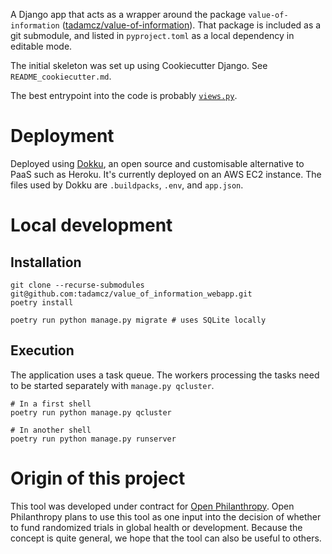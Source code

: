 A Django app that acts as a wrapper around the package `value-of-information` ([tadamcz/value-of-information](https://github.com/tadamcz/value-of-information)). That package is included as a git submodule, and listed in `pyproject.toml` as a local dependency in editable mode.

The initial skeleton was set up using Cookiecutter Django. See `README_cookiecutter.md`.

The best entrypoint into the code is probably [`views.py`](value_of_information_webapp/views.py).

# Deployment

Deployed using [Dokku](https://github.com/dokku/dokku), an open source and customisable alternative to PaaS such as Heroku. It's currently deployed on an AWS EC2 instance. The files used by Dokku are `.buildpacks`, `.env`, and `app.json`.

# Local development

## Installation

```shell
git clone --recurse-submodules git@github.com:tadamcz/value_of_information_webapp.git
poetry install
```

```shell
poetry run python manage.py migrate # uses SQLite locally
```

## Execution

The application uses a task queue. The workers processing the tasks need to be started separately with `manage.py qcluster`.

```shell
# In a first shell
poetry run python manage.py qcluster

# In another shell
poetry run python manage.py runserver
```


# Origin of this project
This tool was developed under contract for [Open Philanthropy](https://www.openphilanthropy.org/). Open Philanthropy plans to use this tool as one input into the decision of whether to fund randomized trials in global health or development. Because the concept is quite general, we hope that the tool can also be useful to others.